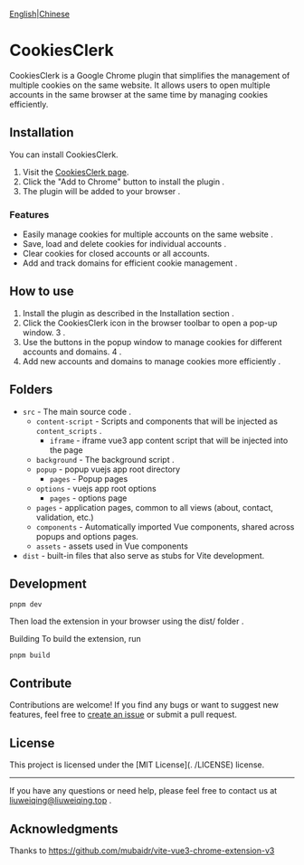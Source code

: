 [English](README_en.md)|[Chinese](README.md) 

# CookiesClerk  

CookiesClerk is a Google Chrome plugin that simplifies the management of multiple cookies on the same website. It allows users to open multiple accounts in the same browser at the same time by managing cookies efficiently. 

## Installation 

You can install CookiesClerk. 

1. Visit the [CookiesClerk page](https://chrome.google.com/webstore/detail/cookiesclerk/njmcgckgojpcificfmkicgnlbocgdhke?hl=zh-CN&authuser=0).  
2. Click the "Add to Chrome" button to install the plugin .
3. The plugin will be added to your browser .

### Features 

- Easily manage cookies for multiple accounts on the same website .
- Save, load and delete cookies for individual accounts .
- Clear cookies for closed accounts or all accounts. 
- Add and track domains for efficient cookie management .

## How to use 

1. Install the plugin as described in the Installation section .
2. Click the CookiesClerk icon in the browser toolbar to open a pop-up window. 3 .
3. Use the buttons in the popup window to manage cookies for different accounts and domains. 4 .
4. Add new accounts and domains to manage cookies more efficiently .


## Folders 

- `src` - The main source code .
  - `content-script` - Scripts and components that will be injected as `content_scripts` .
    - `iframe` - iframe vue3 app content script that will be injected into the page 
  - `background` - The background script .
  - `popup` - popup vuejs app root directory 
    - `pages` - Popup pages 
  - `options` - vuejs app root options 
    - `pages` - options page 
  - `pages` - application pages, common to all views (about, contact, validation, etc.) 
  - `components` - Automatically imported Vue components, shared across popups and options pages. 
  - `assets` - assets used in Vue components 
- `dist` - built-in files that also serve as stubs for Vite development. 
## Development 
```
pnpm dev  
```
Then load the extension in your browser using the dist/ folder .

Building 
To build the extension, run 
```
pnpm build  
```

## Contribute 
    
Contributions are welcome! If you find any bugs or want to suggest new features, feel free to [create an issue](https://github.com/14790897/CookiesClerk/issues) or submit a pull request. 

## License 

This project is licensed under the [MIT License](. /LICENSE) license. 

---

If you have any questions or need help, please feel free to contact us at [liuweiqing@liuweiqing.top](mailto:liuweiqing@liuweiqing.top) .

## Acknowledgments 
Thanks to https://github.com/mubaidr/vite-vue3-chrome-extension-v3 
